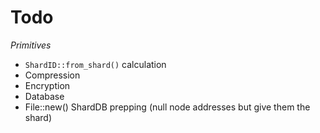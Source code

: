 # Todo

*Primitives*
 - `ShardID::from_shard()` calculation
 - Compression
 - Encryption
 - Database
 - File::new() ShardDB prepping (null node addresses but give them the shard)
